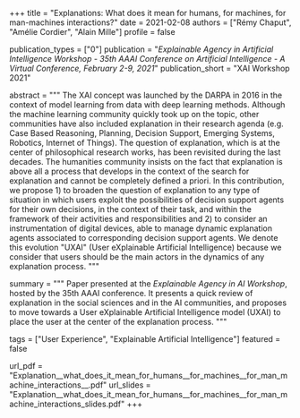+++
title = "Explanations: What does it mean for humans, for machines, for man-machines interactions?"
date = 2021-02-08
authors = ["Rémy Chaput", "Amélie Cordier", "Alain Mille"]
profile = false

publication_types = ["0"]
publication = "*Explainable Agency in Artificial Intelligence Workshop - 35th AAAI Conference on Artificial Intelligence - A Virtual Conference, February 2-9, 2021*"
publication_short = "XAI Workshop 2021"

abstract = """
The XAI concept was launched by the DARPA in 2016 in the context of model learning from data with deep learning methods. 
Although the machine learning community quickly took up on the topic, other communities have also included explanation 
in their research agenda (e.g. Case Based Reasoning, Planning, Decision Support, Emerging Systems, Robotics, Internet 
of Things). The question of explanation, which is at the center of philosophical research works, has been revisited 
during the last decades. The humanities community insists on the fact that explanation is above all a process that 
develops in the context of the search for explanation and cannot be completely defined a priori. In this contribution, 
we propose 1) to broaden the question of explanation to any type of situation in which users exploit the possibilities 
of decision support agents for their own decisions, in the context of their task, and within the framework of their 
activities and responsibilities and 2) to consider an instrumentation of digital devices, able to manage dynamic 
explanation agents associated to corresponding decision support agents. We denote this evolution "UXAI" (User 
eXplainable Artificial Intelligence) because we consider that users should be the main actors in the dynamics of any 
explanation process.
"""

summary = """
Paper presented at the *Explainable Agency in AI Workshop*, hosted by the 35th AAAI conference. It presents a quick
review of explanation in the social sciences and in the AI communities, and proposes to move towards a
User eXplainable Artificial Intelligence model (UXAI) to place the user at the center of the explanation process.
"""

tags = ["User Experience", "Explainable Artificial Intelligence"]
featured = false

url_pdf = "Explanation__what_does_it_mean_for_humans__for_machines__for_man_machine_interactions__.pdf"
url_slides = "Explanation__what_does_it_mean_for_humans__for_machines__for_man_machine_interactions_slides.pdf"
+++
